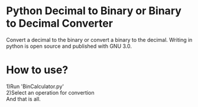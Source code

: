 # Python Decimal to Binary  or Binary to Decimal Converter
Convert a decimal to the binary or convert a binary to the decimal. Writing in python is open source and published with GNU 3.0.
<br>
<H1>How to use?</H1>
1)Run 'BinCalculator.py'<br>
2)Select an operation for convertion<br>
And that is all.

